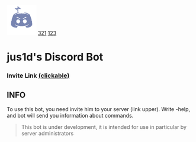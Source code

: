 ![logo](assets/bot_logo_min.png)
[321](shields.io/github/repo-size/:user/:repo)
[123](https://shields.io/github/repo-size/:jus1d/:jus1dBot)
# jus1d's Discord Bot
### Invite Link [(clickable)](https://discord.com/api/oauth2/authorize?client_id=849009875031687208&permissions=8&scope=bot)
## INFO
 To use this bot, you need invite him to your server (link upper). Write -help, and bot will send you information about commands.
> This bot is under development, it is intended for use in particular by server administrators
